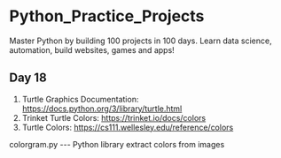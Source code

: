 # Python_Practice_Projects
Master Python by building 100 projects in 100 days. Learn data science, automation, build websites, games and apps!



## Day 18

1. Turtle Graphics Documentation: https://docs.python.org/3/library/turtle.html
2. Trinket Turtle Colors: https://trinket.io/docs/colors
3. Turtle Colors: https://cs111.wellesley.edu/reference/colors

colorgram.py --- Python library extract colors from images